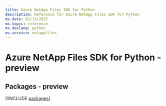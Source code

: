 ```yaml
---
title: Azure NetApp Files SDK for Python
description: Reference for Azure NetApp Files SDK for Python
ms.date: 02/13/2025
ms.topic: reference
ms.devlang: python
ms.service: netappfiles
---
```

# Azure NetApp Files SDK for Python - preview
## Packages - preview
[!INCLUDE [packages](netapp-files-index.md)]